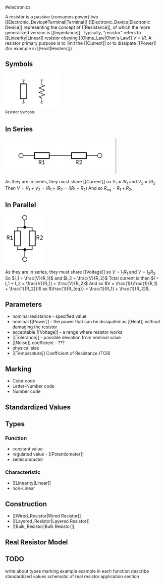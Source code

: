 #electronics 

A resistor is a passive (consumes power) two [[Electronic_Device#Terminal|Terminal]] [[Electronic_Device|Electronic Device]] representing the concept of [[Resistance]], of which the more generalized version is [[Impedance]]. 
Typically, "resistor" refers to [[Linearity|Linear]] resistor obeying [[Ohms_Law|Ohm's Law]]  $V = IR$.
A resistor primary purpose is to limit the [[Current]] or to dissipate [[Power]] (for example in [[Heat|Heaters]])

## Symbols
<div class="fig">
<img src="./images/Resistor_Symbols.png"><br>
<sup>Resistor Symbols</sup>
</div>

## In Series
<div class="fig">
<img src="./images/Resistor_In-Series.png"><br>
</div>

As they are in series, they must share [[Current]] so $V_1 = IR_1$ and $V_2 = IR_2$.
Then $V = V_1 + V_2 = IR_1 + IR_2 = I(R_1 + R_2)$
And so $R_{eq} = R_1 + R_2$.

## In Parallel
<div class="fig">
<img src="./images/Resistor_In-Parallel.png"><br>
</div>

As they are in series, they must share [[Voltage]] so $V = I_1R_1$ and $V = I_2R_2$.
So $I_1 = \frac{V}{R_1}$ and $I_2 = \frac{V}{R_2}$
Total current is then $I = I_1 + I_2 = \frac{V}{R_1} + \frac{V}{R_2}$
And so $V = \frac{1}{\frac{1}{R_1} + \frac{1}{R_2}}I$ so $\frac{1}{R_{eq}} = \frac{1}{R_1} + \frac{1}{R_2}$.

## Parameters
- nominal resistance - specified value
- nominal [[Power]] - the power that can be dissipated as [[Heat]] without damaging the resistor
- acceptable [[Voltage]] - a range where resistor works
- [[Tolerance]] - possible deviation from nominal value
- [[Noise]] coefficient - ???
- physical size
- [[Temperature]] Coefficient of Resistance (TCR) 


## Marking
- Color code
- Letter-Number code
- Number code

## Standardized Values


## Types
### Function
- constant value
- regulated value - [[Potentiometer]]
- semiconductor
### Characteristic
- [[Linearity|Linear]]
- non-Linear
## Construction
- [[Wired_Resistor|Wired Resistor]]
- [[Layered_Resistor|Layered Resistor]]
- [[Bulk_Resistor|Bulk Resistor]]

## Real Resistor Model

## TODO
write about types
marking example
example in each function
describe standardized values
schematic of real resistor
application section
